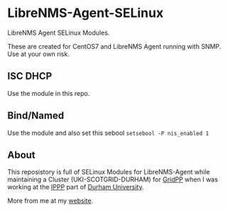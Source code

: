 # LibreNMS-Agent-SELinux
LibreNMS Agent SELinux Modules.

These are created for CentOS7 and LibreNMS Agent running with SNMP. Use at your own risk.

## ISC DHCP
Use the module in this repo.

## Bind/Named
Use the module and also set this sebool
```setsebool -P nis_enabled 1```


## About

This reposistory is full of SELinux Modules for LibreNMS-Agent while maintaining a Cluster (UKI-SCOTGRID-DURHAM) for [GridPP](https://www.gridpp.ac.uk/) when I was working at the [IPPP](https://www.ippp.dur.ac.uk) part of [Durham University](https://www.dur.ac.uk).

More from me at my [website](http://www.aboutcher.co.uk).

